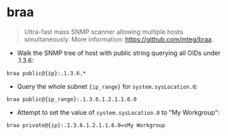 # braa

> Ultra-fast mass SNMP scanner allowing multiple hosts simultaneously.
> More information: <https://github.com/mteg/braa>. 

- Walk the SNMP tree of host with public string querying all OIDs under .1.3.6:

`braa public@{ip}:.1.3.6.*`

- Query the whole subnet `{ip_range}` for `system.sysLocation.0`:

`braa public@{ip_range}:.1.3.6.1.2.1.1.6.0`

- Attempt to set the value of `system.sysLocation.0` to "My Workgroup":

`braa private@{ip}:.1.3.6.1.2.1.1.6.0=sMy Workgroup`
